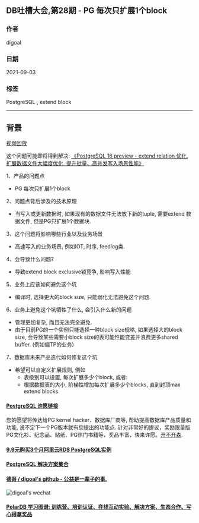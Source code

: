 ## DB吐槽大会,第28期 - PG 每次只扩展1个block  
  
### 作者  
digoal  
  
### 日期  
2021-09-03  
  
### 标签  
PostgreSQL , extend block   
  
----  
  
## 背景  
[视频回放](https://www.bilibili.com/video/BV1Uq4y1U7JQ/)  
  
这个问题可能即将得到解决: [《PostgreSQL 16 preview - extend relation 优化, 扩展数据文件大幅度优化, 提升批量、高并发写入场景性能》](../202304/20230406_01.md)   
  
1、产品的问题点  
- PG 每次只扩展1个block  
  
2、问题点背后涉及的技术原理  
- 当写入或更新数据时, 如果现有的数据文件无法放下新的tuple, 需要extend 数据文件, 但是PG只扩展1个数据块.   
  
3、这个问题将影响哪些行业以及业务场景  
- 高速写入的业务场景, 例如IOT, 时序, feedlog类.   
  
4、会导致什么问题?  
- 导致extend block exclusive锁竞争, 影响写入性能  
  
5、业务上应该如何避免这个坑  
- 编译时, 选择更大的block size, 只能弱化无法避免这个问题.   
  
6、业务上避免这个坑牺牲了什么, 会引入什么新的问题  
- 管理更加复杂, 而且无法完全避免.   
- 由于目前PG的一个实例只能选择一种block size规格, 如果选择大的block size, 会导致某些需要小block size的表可能性能变差并浪费更多shared buffer. (例如偏TP的业务)  
  
7、数据库未来产品迭代如何修复这个坑  
- 希望可以自定义扩展规则, 例如  
    - 表级别可以设置, 每次扩展多少个block, 或者:   
    - 根据数据表的大小, 阶梯性增加每次扩展多少个blocks, 直到封顶max extend blocks  
    
    
  
#### [PostgreSQL 许愿链接](https://github.com/digoal/blog/issues/76 "269ac3d1c492e938c0191101c7238216")
您的愿望将传达给PG kernel hacker、数据库厂商等, 帮助提高数据库产品质量和功能, 说不定下一个PG版本就有您提出的功能点. 针对非常好的提议，奖励限量版PG文化衫、纪念品、贴纸、PG热门书籍等，奖品丰富，快来许愿。[开不开森](https://github.com/digoal/blog/issues/76 "269ac3d1c492e938c0191101c7238216").  
  
  
#### [9.9元购买3个月阿里云RDS PostgreSQL实例](https://www.aliyun.com/database/postgresqlactivity "57258f76c37864c6e6d23383d05714ea")
  
  
#### [PostgreSQL 解决方案集合](https://yq.aliyun.com/topic/118 "40cff096e9ed7122c512b35d8561d9c8")
  
  
#### [德哥 / digoal's github - 公益是一辈子的事.](https://github.com/digoal/blog/blob/master/README.md "22709685feb7cab07d30f30387f0a9ae")
  
  
![digoal's wechat](../pic/digoal_weixin.jpg "f7ad92eeba24523fd47a6e1a0e691b59")
  
  
#### [PolarDB 学习图谱: 训练营、培训认证、在线互动实验、解决方案、生态合作、写心得拿奖品](https://www.aliyun.com/database/openpolardb/activity "8642f60e04ed0c814bf9cb9677976bd4")
  
